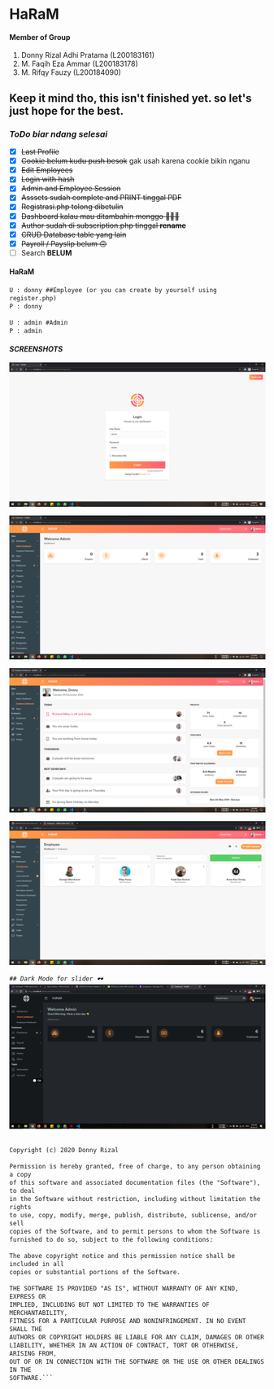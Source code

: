 # HaRaM

#### Member of Group

1.  Donny Rizal Adhi Pratama (L200183161)
2.  M. Faqih Eza Ammar (L200183178)
3.  M. Rifqy Fauzy (L200184090)

## Keep it mind tho, this isn't finished yet. so let's just hope for the best.

### *ToDo biar ndang selesai*

- [x] ~~Last Profile~~
- [x] ~~Cookie belum kudu push besok~~ gak usah karena cookie bikin nganu
- [x] ~~Edit Employees~~
- [x] ~~Login with hash~~
- [x] ~~Admin and Employee Session~~
- [x] ~~Asssets sudah complete and PRINT tinggal PDF~~
- [x] ~~Registrasi.php tolong dibetulin~~
- [x] ~~Dashboard kalau mau ditambahin monggo 🙏🙏🙏~~
- [x] ~~Author sudah di subscription.php tinggal **rename**~~
- [x] ~~CRUD Database table yang lain~~
- [x] ~~Payroll / Payslip belum 🙃~~
- [ ] Search **BELUM**

#### HaRaM

```Login
U : donny ##Employee (or you can create by yourself using register.php)
P : donny

U : admin #Admin
P : admin

```
#### ***SCREENSHOTS***

![ScreenShot](screenshots/login.png?raw=true "Login")

![Dashboard](screenshots/dashboard.png?raw=true "Admin Dashboard")

![Dashboard](screenshots/clients.png?raw=true "Employee Dashboard")

![Dashboard](screenshots/employees.png?raw=true "Employees List")

*`## Dark Mode for slider 🕶`*
![Dashboard](screenshots/darkmodeslider.png?raw=true "Dark Modev")

```MIT License

Copyright (c) 2020 Donny Rizal

Permission is hereby granted, free of charge, to any person obtaining a copy
of this software and associated documentation files (the "Software"), to deal
in the Software without restriction, including without limitation the rights
to use, copy, modify, merge, publish, distribute, sublicense, and/or sell
copies of the Software, and to permit persons to whom the Software is
furnished to do so, subject to the following conditions:

The above copyright notice and this permission notice shall be included in all
copies or substantial portions of the Software.

THE SOFTWARE IS PROVIDED "AS IS", WITHOUT WARRANTY OF ANY KIND, EXPRESS OR
IMPLIED, INCLUDING BUT NOT LIMITED TO THE WARRANTIES OF MERCHANTABILITY,
FITNESS FOR A PARTICULAR PURPOSE AND NONINFRINGEMENT. IN NO EVENT SHALL THE
AUTHORS OR COPYRIGHT HOLDERS BE LIABLE FOR ANY CLAIM, DAMAGES OR OTHER
LIABILITY, WHETHER IN AN ACTION OF CONTRACT, TORT OR OTHERWISE, ARISING FROM,
OUT OF OR IN CONNECTION WITH THE SOFTWARE OR THE USE OR OTHER DEALINGS IN THE
SOFTWARE.```